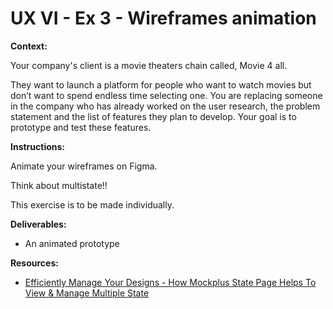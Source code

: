 # UX VI - Ex 3 - Wireframes animation

**Context:** 

Your company's client is a movie theaters chain called, Movie 4 all. 

They want to launch a platform for people who want to watch movies but don’t want to spend endless time selecting one.
You are replacing someone in the company who has already worked on the user research, the problem statement and the list of features they plan to develop. Your goal is to prototype and test these features.

**Instructions:** 

Animate your wireframes on Figma.

Think about multistate!!

This exercise is to be made individually. 

**Deliverables:** 

- An animated prototype

**Resources:** 

- [Efficiently Manage Your Designs - How Mockplus State Page Helps To View & Manage Multiple State](https://help.mockplus.com/p/372)

